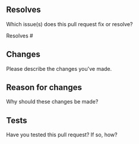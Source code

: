 ## Resolves

Which issue(s) does this pull request fix or resolve?

Resolves #

## Changes

Please describe the changes you've made.

## Reason for changes

Why should these changes be made?

## Tests

Have you tested this pull request? If so, how?
